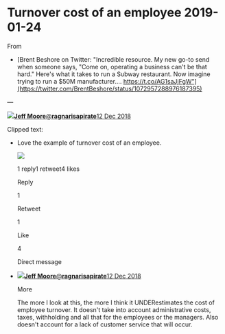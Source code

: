 # Turnover cost of an employee 2019-01-24

From

- [Brent Beshore on Twitter: "Incredible resource. My new go-to send when someone says, "Come on, operating a business can't be that hard." Here's what it takes to run a Subway restaurant. Now imagine trying to run a $50M manufacturer.… https://t.co/AG1saJjFgW"](https://twitter.com/BrentBeshore/status/1072957288976187395)

—

[![](https://i.imgur.com/MJfIe7y.jpg)**Jeff Moore**‏@**ragnarisapirate**](https://twitter.com/ragnarisapirate)[12 Dec 2018](https://twitter.com/ragnarisapirate/status/1073076231862714368)

Clipped text:

- Love the example of turnover cost of an employee.

    ![](https://i.imgur.com/MJfIe7y.jpg)

    1 reply1 retweet4 likes

    Reply

    1

    Retweet

    1

    Like

    4

    Direct message

-   [![](https://i.imgur.com/MJfIe7y.jpg)**Jeff Moore**‏@**ragnarisapirate**](https://twitter.com/ragnarisapirate)[12 Dec 2018](https://twitter.com/ragnarisapirate/status/1073076231862714368)
  
    More
    
    The more I look at this, the more I think it UNDERestimates the cost of employee turnover. It doesn't take into account administrative costs, taxes, withholding and all that for the employees or the managers. Also doesn't account for a lack of customer service that will occur.
